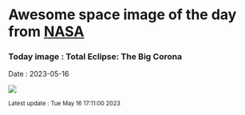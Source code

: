 
# Awesome space image of the day from [NASA](https://api.nasa.gov/)

### Today image : Total Eclipse: The Big Corona
Date : 2023-05-16

![](https://apod.nasa.gov/apod/image/2305/BigCorona2023_Wittich_960.jpg)

<small>Latest update : Tue May 16 17:11:00 2023</small>
        